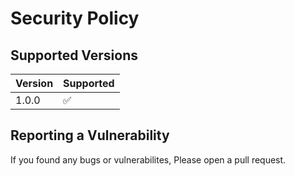 # Security Policy

## Supported Versions

| Version | Supported          |
| ------- | ------------------ |
| 1.0.0  | :white_check_mark: |

## Reporting a Vulnerability

If you found any bugs or vulnerabilites, Please open a pull request.
